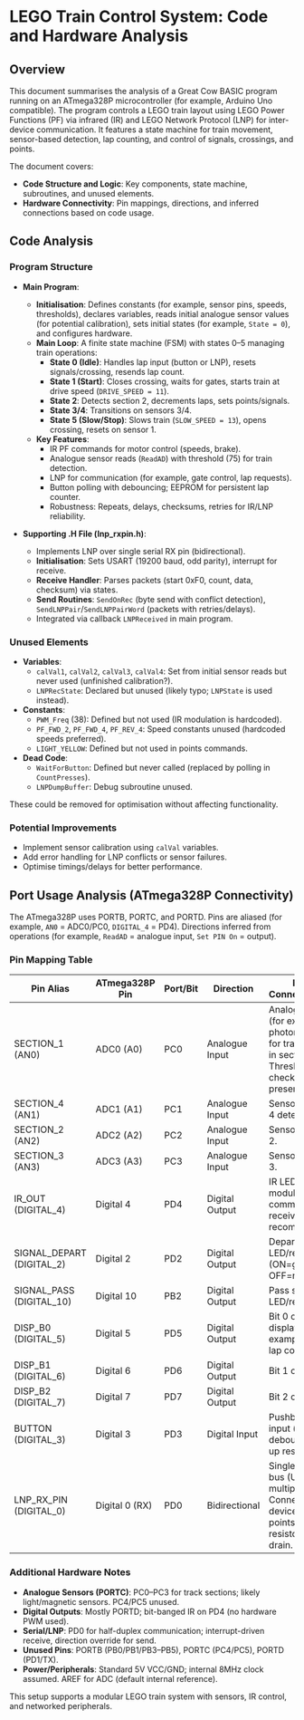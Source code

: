 # LEGO Train Control System: Code and Hardware Analysis

## Overview
This document summarises the analysis of a Great Cow BASIC program running on an ATmega328P microcontroller (for example, Arduino Uno compatible). The program controls a LEGO train layout using LEGO Power Functions (PF) via infrared (IR) and LEGO Network Protocol (LNP) for inter-device communication. It features a state machine for train movement, sensor-based detection, lap counting, and control of signals, crossings, and points.

The document covers:
- **Code Structure and Logic**: Key components, state machine, subroutines, and unused elements.
- **Hardware Connectivity**: Pin mappings, directions, and inferred connections based on code usage.

## Code Analysis

### Program Structure
- **Main Program**:
  - **Initialisation**: Defines constants (for example, sensor pins, speeds, thresholds), declares variables, reads initial analogue sensor values (for potential calibration), sets initial states (for example, `State = 0`), and configures hardware.
  - **Main Loop**: A finite state machine (FSM) with states 0–5 managing train operations:
    - **State 0 (Idle)**: Handles lap input (button or LNP), resets signals/crossing, resends lap count.
    - **State 1 (Start)**: Closes crossing, waits for gates, starts train at drive speed (`DRIVE_SPEED = 11`).
    - **State 2**: Detects section 2, decrements laps, sets points/signals.
    - **State 3/4**: Transitions on sensors 3/4.
    - **State 5 (Slow/Stop)**: Slows train (`SLOW_SPEED = 13`), opens crossing, resets on sensor 1.
  - **Key Features**:
    - IR PF commands for motor control (speeds, brake).
    - Analogue sensor reads (`ReadAD`) with threshold (75) for train detection.
    - LNP for communication (for example, gate control, lap requests).
    - Button polling with debouncing; EEPROM for persistent lap counter.
    - Robustness: Repeats, delays, checksums, retries for IR/LNP reliability.

- **Supporting .H File (lnp_rxpin.h)**:
  - Implements LNP over single serial RX pin (bidirectional).
  - **Initialisation**: Sets USART (19200 baud, odd parity), interrupt for receive.
  - **Receive Handler**: Parses packets (start 0xF0, count, data, checksum) via states.
  - **Send Routines**: `SendOnRec` (byte send with conflict detection), `SendLNPPair`/`SendLNPPairWord` (packets with retries/delays).
  - Integrated via callback `LNPReceived` in main program.

### Unused Elements
- **Variables**:
  - `calVal1`, `calVal2`, `calVal3`, `calVal4`: Set from initial sensor reads but never used (unfinished calibration?).
  - `LNPRecState`: Declared but unused (likely typo; `LNPState` is used instead).
- **Constants**:
  - `PWM_Freq` (38): Defined but not used (IR modulation is hardcoded).
  - `PF_FWD_2`, `PF_FWD_4`, `PF_REV_4`: Speed constants unused (hardcoded speeds preferred).
  - `LIGHT_YELLOW`: Defined but not used in points commands.
- **Dead Code**:
  - `WaitForButton`: Defined but never called (replaced by polling in `CountPresses`).
  - `LNPDumpBuffer`: Debug subroutine unused.

These could be removed for optimisation without affecting functionality.

### Potential Improvements
- Implement sensor calibration using `calVal` variables.
- Add error handling for LNP conflicts or sensor failures.
- Optimise timings/delays for better performance.

## Port Usage Analysis (ATmega328P Connectivity)

The ATmega328P uses PORTB, PORTC, and PORTD. Pins are aliased (for example, `AN0` = ADC0/PC0, `DIGITAL_4` = PD4). Directions inferred from operations (for example, `ReadAD` = analogue input, `Set PIN On` = output).

### Pin Mapping Table

| Pin Alias          | ATmega328P Pin | Port/Bit | Direction      | Inferred Connection/Usage |
|--------------------|----------------|----------|----------------|---------------------------|
| SECTION_1 (AN0)   | ADC0 (A0)     | PC0     | Analogue Input  | Analogue sensor (for example, photoresistor/hall) for train detection in section 1. Threshold-checked for presence. |
| SECTION_4 (AN1)   | ADC1 (A1)     | PC1     | Analogue Input  | Sensor for section 4 detection. |
| SECTION_2 (AN2)   | ADC2 (A2)     | PC2     | Analogue Input  | Sensor for section 2. |
| SECTION_3 (AN3)   | ADC3 (A3)     | PC3     | Analogue Input  | Sensor for section 3. |
| IR_OUT (DIGITAL_4)| Digital 4     | PD4     | Digital Output| IR LED (38 kHz modulated) for PF commands to train receiver. Resistor recommended. |
| SIGNAL_DEPART (DIGITAL_2) | Digital 2 | PD2     | Digital Output| Departure signal LED/relay (ON=green, OFF=red). |
| SIGNAL_PASS (DIGITAL_10) | Digital 10 | PB2     | Digital Output| Pass signal LED/relay. |
| DISP_B0 (DIGITAL_5)| Digital 5     | PD5     | Digital Output| Bit 0 of 3-bit display (for example, LEDs for lap count 0–7). |
| DISP_B1 (DIGITAL_6)| Digital 6     | PD6     | Digital Output| Bit 1 of display. |
| DISP_B2 (DIGITAL_7)| Digital 7     | PD7     | Digital Output| Bit 2 of display. |
| BUTTON (DIGITAL_3)| Digital 3     | PD3     | Digital Input | Pushbutton for lap input (active low, debounced). Pull-up resistor needed. |
| LNP_RX_PIN (DIGITAL_0) | Digital 0 (RX) | PD0 | Bidirectional | Single-wire LNP bus (USART RX/TX multiplexed). Connected to other devices (gates, points). Pull-up resistor for open-drain. |

### Additional Hardware Notes
- **Analogue Sensors (PORTC)**: PC0–PC3 for track sections; likely light/magnetic sensors. PC4/PC5 unused.
- **Digital Outputs**: Mostly PORTD; bit-banged IR on PD4 (no hardware PWM used).
- **Serial/LNP**: PD0 for half-duplex communication; interrupt-driven receive, direction override for send.
- **Unused Pins**: PORTB (PB0/PB1/PB3–PB5), PORTC (PC4/PC5), PORTD (PD1/TX).
- **Power/Peripherals**: Standard 5V VCC/GND; internal 8MHz clock assumed. AREF for ADC (default internal reference).

This setup supports a modular LEGO train system with sensors, IR control, and networked peripherals.